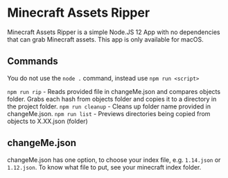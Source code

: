 # Minecraft Assets Ripper 

Minecraft Assets Ripper is a simple Node.JS 12 App with no dependencies that can grab Minecraft assets. 
This app is only available for macOS.

## Commands

You do not use the `node .` command, instead use `npm run <script>`

`npm run rip` - Reads provided file in changeMe.json and compares objects folder. Grabs each hash from objects folder and copies it to a directory in the project folder.
`npm run cleanup` - Cleans up folder name provided in changeMe.json.
`npm run list` - Previews directories being copied from objects to X.XX.json (folder)

## changeMe.json 

changeMe.json has one option, to choose your index file, e.g. `1.14.json` or `1.12.json`. To know what file to put, see your minecraft index folder. 

